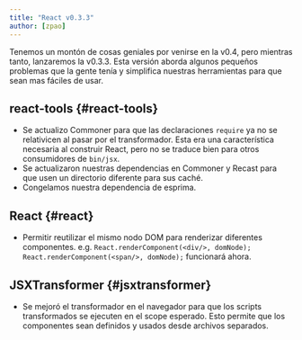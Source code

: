 ```yaml
---
title: "React v0.3.3"
author: [zpao]
---
```


Tenemos un montón de cosas geniales por venirse en la v0.4, pero mientras tanto, lanzaremos la v0.3.3. Esta versión aborda algunos pequeños problemas que la gente tenía y simplifica nuestras herramientas para que sean mas fáciles de usar.


## react-tools {#react-tools}

* Se actualizo Commoner para que las declaraciones `require` ya no se relativicen al pasar por el transformador. Esta era una característica necesaria al construir React, pero no se traduce bien para otros consumidores de `bin/jsx`.
* Se actualizaron nuestras dependencias en Commoner y Recast para que usen un directorio diferente para sus caché.
* Congelamos nuestra dependencia de esprima.


## React {#react}

* Permitir reutilizar el mismo nodo DOM para renderizar diferentes componentes. e.g. `React.renderComponent(<div/>, domNode); React.renderComponent(<span/>, domNode);` funcionará ahora.


## JSXTransformer {#jsxtransformer}

* Se mejoró el transformador en el navegador para que los scripts transformados se ejecuten en el scope esperado. Esto permite que los componentes sean definidos y usados desde archivos separados.